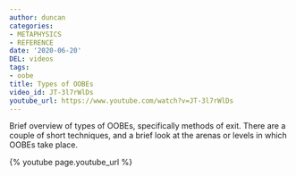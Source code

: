 ```yaml
---
author: duncan
categories:
- METAPHYSICS
- REFERENCE
date: '2020-06-20'
DEL: videos
tags:
- oobe
title: Types of OOBEs
video_id: JT-3l7rWlDs
youtube_url: https://www.youtube.com/watch?v=JT-3l7rWlDs
---
```


Brief overview of types of OOBEs, specifically methods of exit.  There are a couple of short techniques, and a brief look at the arenas or levels in which OOBEs take place.



<!--more-->

{% youtube page.youtube_url %}
